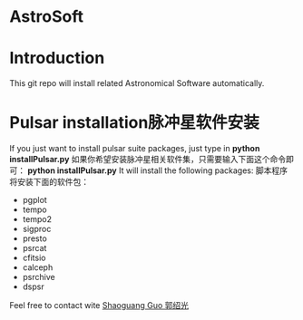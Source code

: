 # AstroSoft
Introduction
================
This git repo will install related Astronomical Software automatically.

**Pulsar installation脉冲星软件安装**
======================
If you just want to install pulsar suite packages, just type in 
**python installPulsar.py**
如果你希望安装脉冲星相关软件集，只需要输入下面这个命令即可：
**python installPulsar.py**
It will install the following packages:
脚本程序将安装下面的软件包：
- pgplot
- tempo
- tempo2
- sigproc
- presto
- psrcat
- cfitsio
- calceph
- psrchive
- dspsr




Feel free to contact wite [Shaoguang Guo 郭绍光](sgguo@shao.ac.cn)
